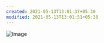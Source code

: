 ```yaml
---
created: 2021-05-13T13:01:37+05:30
modified: 2021-05-13T13:01:51+05:30
---
```


![Image](image_picker8728297263944306886.jpg)
